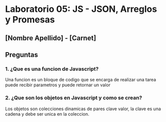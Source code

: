 # Laboratorio 05: JS - JSON, Arreglos y Promesas
## [Nombre Apellido] - [Carnet]

## Preguntas
### 1. ¿Que es una funcion de Javascript?
Una funcion es un bloque de codigo que se encarga de realizar una tarea puede recibir parametros y puede retornar un valor
### 2. ¿Que son los objetos en Javascript y como se crean?
Los objetos son colecciones dinamicas de pares clave valor, la clave es una cadena y debe ser unica en la coleccion.